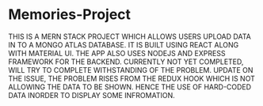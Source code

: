 # Memories-Project

THIS IS A MERN STACK PROJECT WHICH ALLOWS USERS UPLOAD DATA IN TO A MONGO ATLAS DATABASE.
IT IS BUILT USING REACT ALONG WITH MATERIAL UI.
THE APP ALSO USES NODEJS AND EXPRESS FRAMEWORK FOR THE BACKEND.
CURRENTLY NOT YET COMPLETED, WILL TRY TO COMPLETE WITHSTANDING OF THE PROBLEM.
UPDATE ON THE ISSUE, THE PROBLEM RISES FROM THE REDUX HOOK WHICH IS NOT ALLOWING THE DATA TO BE SHOWN.
HENCE THE USE OF HARD-CODED DATA INORDER TO DISPLAY SOME INFROMATION.
